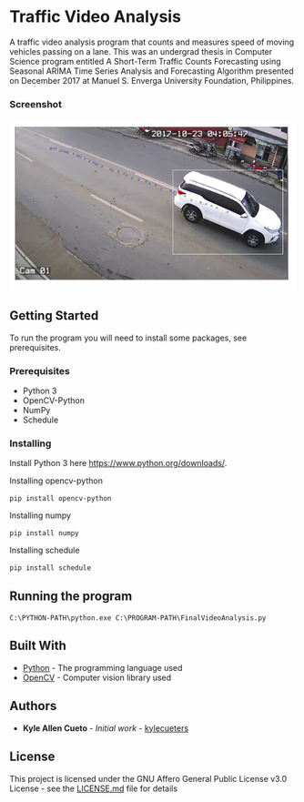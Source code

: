 # Traffic Video Analysis

A traffic video analysis program that counts and measures speed of moving vehicles passing on a lane. This was an undergrad thesis in Computer Science program entitled A Short-Term Traffic Counts Forecasting using Seasonal ARIMA Time Series Analysis and Forecasting Algorithm presented on December 2017 at Manuel S. Enverga University Foundation, Philippines.

### Screenshot
![Screenshot](screenshot.png)

## Getting Started

To run the program you will need to install some packages, see prerequisites.

### Prerequisites

* Python 3
* OpenCV-Python
* NumPy
* Schedule

### Installing

Install Python 3 here https://www.python.org/downloads/.

Installing opencv-python

```
pip install opencv-python
```

Installing numpy

```
pip install numpy
```

Installing schedule

```
pip install schedule
```

## Running the program

```
C:\PYTHON-PATH\python.exe C:\PROGRAM-PATH\FinalVideoAnalysis.py
```

## Built With

* [Python](https://www.python.org/) - The programming language used
* [OpenCV](https://opencv.org/) - Computer vision library used

## Authors

* **Kyle Allen Cueto** - *Initial work* - [kylecueters](https://github.com/kylecueters)

## License

This project is licensed under the GNU Affero General Public License v3.0 License - see the [LICENSE.md](LICENSE.md) file for details
